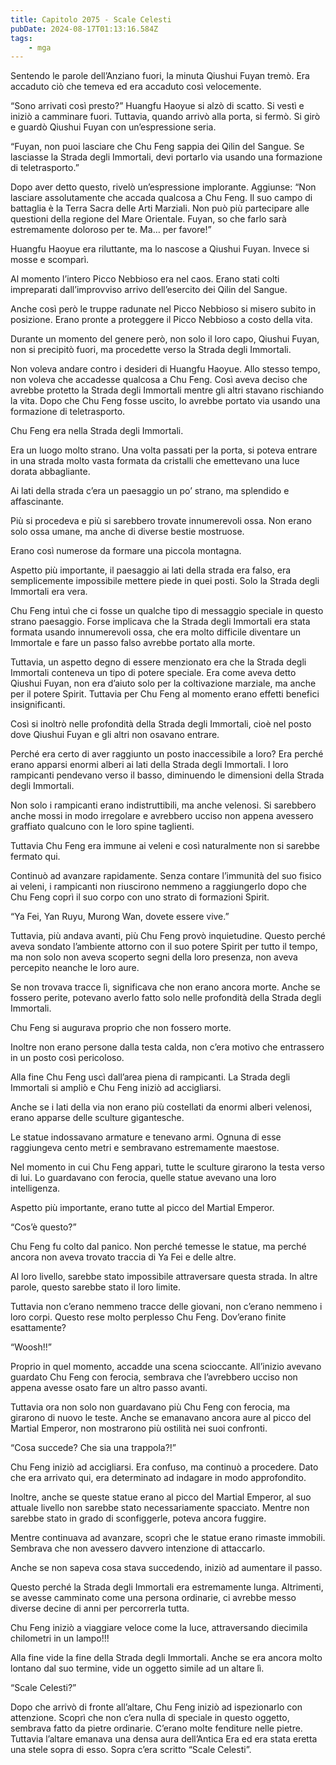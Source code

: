 ```yaml
---
title: Capitolo 2075 - Scale Celesti
pubDate: 2024-08-17T01:13:16.584Z
tags:
    - mga
---
```





Sentendo le parole dell’Anziano fuori, la minuta Qiushui Fuyan tremò. Era accaduto ciò che temeva ed era accaduto così velocemente.


“Sono arrivati così presto?” Huangfu Haoyue si alzò di scatto. Si vestì e iniziò a camminare fuori. Tuttavia, quando arrivò alla porta, si fermò. Si girò e guardò Qiushui Fuyan con un’espressione seria.

“Fuyan, non puoi lasciare che Chu Feng sappia dei Qilin del Sangue. Se lasciasse la Strada degli Immortali, devi portarlo via usando una formazione di teletrasporto.”


Dopo aver detto questo, rivelò un’espressione implorante. Aggiunse: “Non lasciare assolutamente che accada qualcosa a Chu Feng. Il suo campo di battaglia è la Terra Sacra delle Arti Marziali. Non può più partecipare alle questioni della regione del Mare Orientale. Fuyan, so che farlo sarà estremamente doloroso per te. Ma… per favore!”


Huangfu Haoyue era riluttante, ma lo nascose a Qiushui Fuyan. Invece si mosse e scomparì.


Al momento l’intero Picco Nebbioso era nel caos. Erano stati colti impreparati dall’improvviso arrivo dell’esercito dei Qilin del Sangue.


Anche così però le truppe radunate nel Picco Nebbioso si misero subito in posizione. Erano pronte a proteggere il Picco Nebbioso a costo della vita.


Durante un momento del genere però, non solo il loro capo, Qiushui Fuyan, non si precipitò fuori, ma procedette verso la Strada degli Immortali.


Non voleva andare contro i desideri di Huangfu Haoyue. Allo stesso tempo, non voleva che accadesse qualcosa a Chu Feng. Così aveva deciso che avrebbe protetto la Strada degli Immortali mentre gli altri stavano rischiando la vita. Dopo che Chu Feng fosse uscito, lo avrebbe portato via usando una formazione di teletrasporto.


Chu Feng era nella Strada degli Immortali.


Era un luogo molto strano. Una volta passati per la porta, si poteva entrare in una strada molto vasta formata da cristalli che emettevano una luce dorata abbagliante.


Ai lati della strada c’era un paesaggio un po’ strano, ma splendido e affascinante.


Più si procedeva e più si sarebbero trovate innumerevoli ossa. Non erano solo ossa umane, ma anche di diverse bestie mostruose.


Erano così numerose da formare una piccola montagna.


Aspetto più importante, il paesaggio ai lati della strada era falso, era semplicemente impossibile mettere piede in quei posti. Solo la Strada degli Immortali era vera.


Chu Feng intuì che ci fosse un qualche tipo di messaggio speciale in questo strano paesaggio. Forse implicava che la Strada degli Immortali era stata formata usando innumerevoli ossa, che era molto difficile diventare un Immortale e fare un passo falso avrebbe portato alla morte.


Tuttavia, un aspetto degno di essere menzionato era che la Strada degli Immortali conteneva un tipo di potere speciale. Era come aveva detto Qiushui Fuyan, non era d’aiuto solo per la coltivazione marziale, ma anche per il potere Spirit. Tuttavia per Chu Feng al momento erano effetti benefici insignificanti.


Così si inoltrò nelle profondità della Strada degli Immortali, cioè nel posto dove Qiushui Fuyan e gli altri non osavano entrare.


Perché era certo di aver raggiunto un posto inaccessibile a loro? Era perché erano apparsi enormi alberi ai lati della Strada degli Immortali. I loro rampicanti pendevano verso il basso, diminuendo le dimensioni della Strada degli Immortali.


Non solo i rampicanti erano indistruttibili, ma anche velenosi. Si sarebbero anche mossi in modo irregolare e avrebbero ucciso non appena avessero graffiato qualcuno con le loro spine taglienti.


Tuttavia Chu Feng era immune ai veleni e così naturalmente non si sarebbe fermato qui.


Continuò ad avanzare rapidamente. Senza contare l’immunità del suo fisico ai veleni, i rampicanti non riuscirono nemmeno a raggiungerlo dopo che Chu Feng coprì il suo corpo con uno strato di formazioni Spirit.


“Ya Fei, Yan Ruyu, Murong Wan, dovete essere vive.”


Tuttavia, più andava avanti, più Chu Feng provò inquietudine. Questo perché aveva sondato l’ambiente attorno con il suo potere Spirit per tutto il tempo, ma non solo non aveva scoperto segni della loro presenza, non aveva percepito neanche le loro aure.


Se non trovava tracce lì, significava che non erano ancora morte. Anche se fossero perite, potevano averlo fatto solo nelle profondità della Strada degli Immortali.


Chu Feng si augurava proprio che non fossero morte.


Inoltre non erano persone dalla testa calda, non c’era motivo che entrassero in un posto così pericoloso.


Alla fine Chu Feng uscì dall’area piena di rampicanti. La Strada degli Immortali si ampliò e Chu Feng iniziò ad accigliarsi.


Anche se i lati della via non erano più costellati da enormi alberi velenosi, erano apparse delle sculture gigantesche.


Le statue indossavano armature e tenevano armi. Ognuna di esse raggiungeva cento metri e sembravano estremamente maestose.


Nel momento in cui Chu Feng apparì, tutte le sculture girarono la testa verso di lui. Lo guardavano con ferocia, quelle statue avevano una loro intelligenza.


Aspetto più importante, erano tutte al picco del Martial Emperor.


“Cos’è questo?”


Chu Feng fu colto dal panico. Non perché temesse le statue, ma perché ancora non aveva trovato traccia di Ya Fei e delle altre.


Al loro livello, sarebbe stato impossibile attraversare questa strada. In altre parole, questo sarebbe stato il loro limite.


Tuttavia non c’erano nemmeno tracce delle giovani, non c’erano nemmeno i loro corpi. Questo rese molto perplesso Chu Feng. Dov’erano finite esattamente?


“Woosh!!”


Proprio in quel momento, accadde una scena scioccante. All’inizio avevano guardato Chu Feng con ferocia, sembrava che l’avrebbero ucciso non appena avesse osato fare un altro passo avanti.


Tuttavia ora non solo non guardavano più Chu Feng con ferocia, ma girarono di nuovo le teste. Anche se emanavano ancora aure al picco del Martial Emperor, non mostrarono più ostilità nei suoi confronti.


“Cosa succede? Che sia una trappola?!”


Chu Feng iniziò ad accigliarsi. Era confuso, ma continuò a procedere. Dato che era arrivato qui, era determinato ad indagare in modo approfondito.


Inoltre, anche se queste statue erano al picco del Martial Emperor, al suo attuale livello non sarebbe stato necessariamente spacciato. Mentre non sarebbe stato in grado di sconfiggerle, poteva ancora fuggire.


Mentre continuava ad avanzare, scoprì che le statue erano rimaste immobili. Sembrava che non avessero davvero intenzione di attaccarlo.


Anche se non sapeva cosa stava succedendo, iniziò ad aumentare il passo.


Questo perché la Strada degli Immortali era estremamente lunga. Altrimenti, se avesse camminato come una persona ordinarie, ci avrebbe messo diverse decine di anni per percorrerla tutta.


Chu Feng iniziò a viaggiare veloce come la luce, attraversando diecimila chilometri in un lampo!!!


Alla fine vide la fine della Strada degli Immortali. Anche se era ancora molto lontano dal suo termine, vide un oggetto simile ad un altare lì.


“Scale Celesti?”


Dopo che arrivò di fronte all’altare, Chu Feng iniziò ad ispezionarlo con attenzione. Scoprì che non c’era nulla di speciale in questo oggetto, sembrava fatto da pietre ordinarie. C’erano molte fenditure nelle pietre. Tuttavia l’altare emanava una densa aura dell’Antica Era ed era stata eretta una stele sopra di esso. Sopra c’era scritto “Scale Celesti”.



